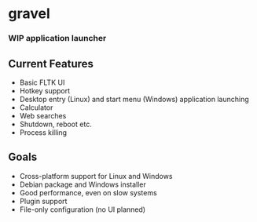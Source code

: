 # gravel
### WIP application launcher

## Current Features
- Basic FLTK UI
- Hotkey support
- Desktop entry (Linux) and start menu (Windows) application launching
- Calculator
- Web searches
- Shutdown, reboot etc.
- Process killing

## Goals
- Cross-platform support for Linux and Windows
- Debian package and Windows installer
- Good performance, even on slow systems
- Plugin support
- File-only configuration (no UI planned)
